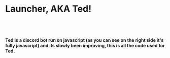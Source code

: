 <h1>Launcher, AKA Ted!</h1>
<br>
<br>
<h4>Ted is a discord bot run on javascript (as you can see on the right side it's fully javascript) and its slowly been improving, this is all the code used for Ted.</h4>
